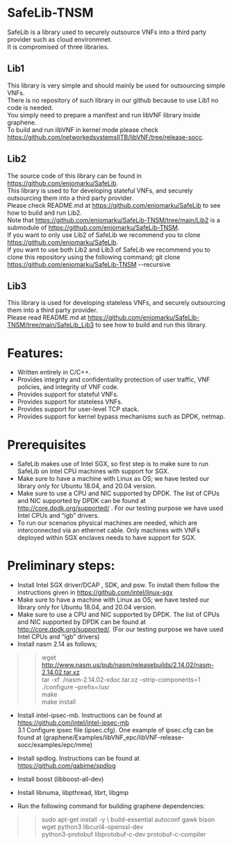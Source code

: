# SafeLib-TNSM

SafeLib is a library used to securely outsource VNFs into a third party provider such as cloud environmnet. <br />
It is compromised of three libraries. 
## Lib1 
   This library is very simple and should mainly be used for outsourcing simple VNFs.<br />
   There is no repository of such library in our github because to use Lib1 no code is needed. <br />
   You simply need to prepare a manifest and run libVNF library inside graphene. <br />
   To build and run libVNF in kernel mode please check https://github.com/networkedsystemsIITB/libVNF/tree/release-socc.

## Lib2
  The source code of this library can be found in https://github.com/eniomarku/SafeLib. <br />
  This library is used to for developing stateful VNFs, and securely outsourcing them into a third party provider.<br />
  Please check README.md at https://github.com/eniomarku/SafeLib to see how to build and run Lib2. <br />
  Note that https://github.com/eniomarku/SafeLib-TNSM/tree/main/Lib2 is a submodule of https://github.com/eniomarku/SafeLib-TNSM. <br />
  If you want to only use Lib2 of SafeLib we recommend you to clone https://github.com/eniomarku/SafeLib. <br />
  If you want to use both Lib2 and Lib3 of SafeLib we recommend you to clone this repository using the following command;
  git clone https://github.com/eniomarku/SafeLib-TNSM --recursive <br />
    
## Lib3
   This library is used for developing stateless VNFs, and securely outsourcing them into a third party provider. <br />
   Please read README.md at https://github.com/eniomarku/SafeLib-TNSM/tree/main/SafeLib_Lib3 to see how to build and run this library.
   
# Features:

*	Written entirely in C/C++.
*	Provides integrity and confidentiality protection of user traffic, VNF policies, and integrity of VNF code.
*	Provides support for stateful VNFs.
*  Provides support for stateless VNFs.
*	Provides support for user-level TCP stack.
*	Provides support for kernel bypass mechanisms such as DPDK, netmap.


# Prerequisites
*	SafeLib makes use of Intel SGX, so first step is to make sure to run SafeLib on Intel CPU machines with support for SGX.
*	Make sure to have a machine with Linux as OS; we have tested our library only for Ubuntu 18.04, and 20.04 version.
*	Make sure to use a CPU and NIC supported by DPDK. The list of CPUs and NIC supported by DPDK can be found at http://core.dpdk.org/supported/ . For our testing purpose we have used Intel CPUs and “igb” drivers.
*	To run our scenarios physical machines are needed, which are interconnected via an ethernet cable. Only machines with VNFs deployed within SGX enclaves needs to have support for SGX.

# Preliminary steps:
*	Install Intel SGX driver/DCAP , SDK, and psw. To install them follow the instructions given in https://github.com/intel/linux-sgx
*	Make sure to have a machine with Linux as OS; we have tested our library only for Ubuntu 18.04, and 20.04 version.
*  Make sure to use a CPU and NIC supported by DPDK. The list of CPUs and NIC supported by DPDK can be found at http://core.dpdk.org/supported/. (For our testing purpose we have used Intel CPUs and “igb” drivers)
*	Install nasm 2.14 as follows;

 >> wget http://www.nasm.us/pub/nasm/releasebuilds/2.14.02/nasm-2.14.02.tar.xz \
 >> tar -xf ./nasm-2.14.02-xdoc.tar.xz –strip-components=1 \
 >> ./configure –prefix=/usr \
 >> make\
 >> make install
*	Install intel-ipsec-mb. Instructions can be found at https://github.com/intel/intel-ipsec-mb <br />
     3.1 Configure ipsec file (ipsec.cfg). One example of ipsec.cfg can be found at (graphene/Examples/libVNF_epc/libVNF-release-socc/examples/epc/mme)
     
*	Install spdlog. Instructions can be found at https://github.com/gabime/spdlog
*	Install boost (libboost-all-dev)
*	Install libnuma, libpthread, librt, libgmp
*	Run the following command for building graphene dependencies: 
>> sudo apt-get install -y \   build-essential autoconf gawk bison wget python3 libcurl4-openssl-dev \
   python3-protobuf libprotobuf-c-dev protobuf-c-compiler

